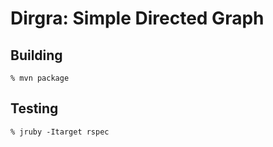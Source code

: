 # Dirgra: Simple Directed Graph


## Building

```text
% mvn package
```

## Testing

```text
% jruby -Itarget rspec
```
